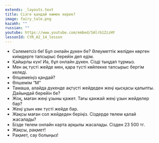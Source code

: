 ```yaml
---
extends: _layouts.text
title: Сізге қандай көмек керек?
image: fairy_tale.png
kazakh: ""
russian: ""
youtube: https://www.youtube.com/embed/SAlrb1ZzzHY
lessonId: CYR_A2_14_lesson
---
```


- Сәлеметсіз бе! Бұл онлайн дүкен бе? Әлеуметтік желіден көрген киімдерге тапсырыс берейін деп едім.
- Қайырлы күн! Иә, бұл онлайн дүкен. Сізді тыңдап тұрмыз.
- Мен ақ түсті жейде мен, қара түсті көйлекке тапсырыс бергім келеді.
- Өлшемеіңіз қандай?
- Өлшемім “М” 
- Тамаша, алайда дүкенде ақтүсті жейдеден жеңі қысқасы қалыпты. Дайындай берейін бе?
- Жоқ, маған жеңі ұзыны қажет. Тағы қанжай жеңі ұзын  жейделер бар?
- Жеңі ұзын көк түсті жейде бар. 
- Жақсы маған сол жейдеден беріңіз. Сіздерде төлем қалай жасалады?
- Бізде төлем онлайн карта арқылы жасалады. Сізден 23 500 тг. 
- Жақсы, рақмет!
- Рақмет, сау болыңыз!
